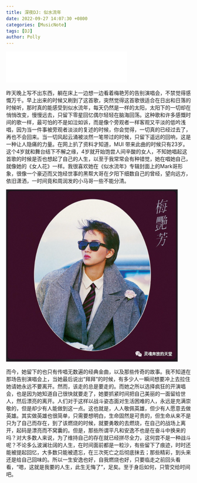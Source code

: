 ```yaml
---
title: 深夜DJ: 似水流年
date: 2022-09-27 14:07:30 +0800
categories: [MusicNote]
tags: [DJ]
author: Polly
---
```


<iframe frameborder="no" border="0" marginwidth="0" marginheight="0" width=330 height=86 src="//music.163.com/outchain/player?type=2&id=276217&auto=1&height=66"></iframe>

​       昨天晚上写不出东西，躺在床上一边想一边看着梅艳芳的告别演唱会，不禁觉得感慨万千。
​       早上出来的时候又刷到了这首歌，突然觉得这首歌很适合在日出和日落的时候听，那时真的能感受到似水流年，每天仍然是一样的太阳，太阳下的一切却在悄悄改变，慢慢远去，只留下零星回忆偶尔轻轻在脑海回荡。
​        这种歌和许多感慨时间的歌一样，最可怕的不是如泣如诉，而是像个旁观者一样客观又平淡的低吟浅唱，因为当一件事被旁观者淡淡的复述的时候，你会觉得，一切真的已经过去了，再也不会回来。当一切风起云涌被淡然一笔带过的时候，只留下遥远的回响，这是一种让人隐痛的力量。
​        在网上扒了资料才知道，MUI 带来此曲的时候只有23岁。这个4岁就和舞台结下不解之缘，4岁就开始饱尝人间辛酸的女人，不知她唱起这首歌的时候是否也想起了自己的人生，以至于我常常会有种错觉，她在唱她自己，就像她的《女人花》一样。我很喜欢她在《似水流年》专辑封面上的Mark哥形象，很像一个豪迈而又饱经世事的黑帮大哥在夕阳下细数自己的曾经，望向远方，依旧潇洒，一时间竟和周润发的小马哥一些不能分清。

![anitamui](https://raw.githubusercontent.com/pollycoder/blog_image/main/diary_img/anitamui.jpg)

​        而今，她留下的也只有传唱无数遍的经典金曲，以及那些传奇的故事。我不知道在那场告别演唱会上，当她最后说出“拜拜”的时候，有多少人一瞬间想要冲上去拉住她请她永远不要离开。然而，该走的总是要走的。而她之所以选择疯狂的开演唱会，也是因为她知道自己很快就要走了，她要抓紧时间把自己美丽的一面留给世人，然后漂亮的离开。人们对于这样以战斗姿态面对生活困难的人，永远是充满崇敬的，但是却少有人能做到这一点。这也就是，人人敬佩英雄，但少有人愿意去做英雄。其实做英雄也很简单，只需要想明白，生命固然是可贵的，但生命从来不是只为了自己而存在，到了该燃烧的时候，就要勇敢的去燃烧，在自己的战场上离开，起码是漂亮而不窝囊的。
​       但是，那些所谓平凡和安逸不也是在奋斗中换来的吗？对大多数人来说，为了维持自己的存在就已经拼尽全力，这何尝不是一种战斗呢？不论多么波澜壮阔的人生，在时间面前都是一粒沙，有些留下了痕迹，时时还能被提起回忆，大多数只能被遗忘，在三次死亡之后彻底抹去；那些精彩，到头来还是给自己回味的。所以一生安逸也好，自我燃烧也好，只要临走之前回头看看，“嗯，这就是我要的人生，此生无悔了”，足矣。至于身后如何，只管交给时间吧。
